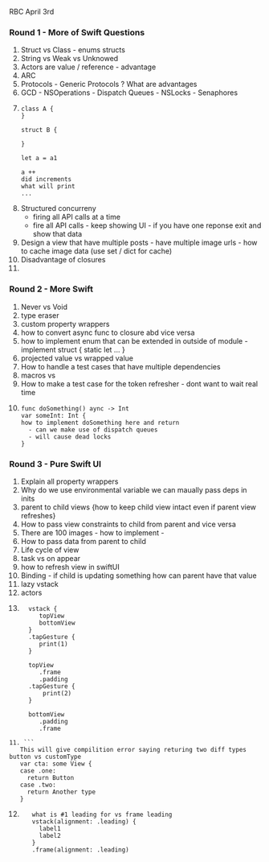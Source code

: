 RBC April 3rd

### Round 1 - More of Swift Questions
1. Struct vs Class - enums structs 
2. String vs Weak vs Unknowed
3. Actors are value / reference - advantage 
4. ARC
5. Protocols - Generic Protocols ? What are advantages
6. GCD - NSOperations - Dispatch Queues - NSLocks - Senaphores
7. ```
   class A {
   }

   struct B {
   
   }

   let a = a1

   a ++
   did increments
   what will print
   ...
   ```
8. Structured concurreny
    - firing all API calls at a time
    - fire all API calls - keep showing UI - if you have one reponse exit and show that data 
9. Design a view that have multiple posts - have multiple image urls - how to cache image data (use set / dict for cache)
10. Disadvantage of closures
11.  

### Round 2 - More Swift 
1. Never vs Void
2. type eraser
3. custom property wrappers
4. how to convert async func to closure abd vice versa
5. how to implement enum that can be extended in outside of module - implement struct { static let ... }
6. projected value vs wrapped value
7. How to handle a test cases that have multiple dependencies
8. macros vs
9. How to make a test case for the token refresher - dont want to wait real time
10. ```
    func doSomething() aync -> Int
    var someInt: Int {
    how to implement doSomething here and return
      - can we make use of dispatch queues
      - will cause dead locks
    }
    ```

### Round 3 - Pure Swift UI
1. Explain all property wrappers
2. Why do we use environmental variable we can maually pass deps in inits
3. parent to child views {how to keep child view intact even if parent view refreshes}
4. How to pass view constraints to child from parent and vice versa
5. There are 100 images - how to implement -
6. How to pass data from parent to child
7. Life cycle of view
8. task vs on appear
9. how to refresh view in swiftUI
10. Binding - if child is updating something how can parent have that value
11. lazy vstack
12. actors
13. ```
      vstack {
         topView
         bottomView
      }
      .tapGesture {
         print(1)
      }
   
      topView
         .frame
         .padding
      .tapGesture {
          print(2)
      }
   
      bottomView
         .padding
         .frame
   ```
11. ```
      This will give compilition error saying returing two diff types button vs customType
      var cta: some View {
      case .one:
        return Button
      case .two:
        return Another type
      }
   ```
12. ```
       what is #1 leading for vs frame leading
       vstack(alignment: .leading) {
         label1
         label2
       }
       .frame(alignment: .leading)
    ```
